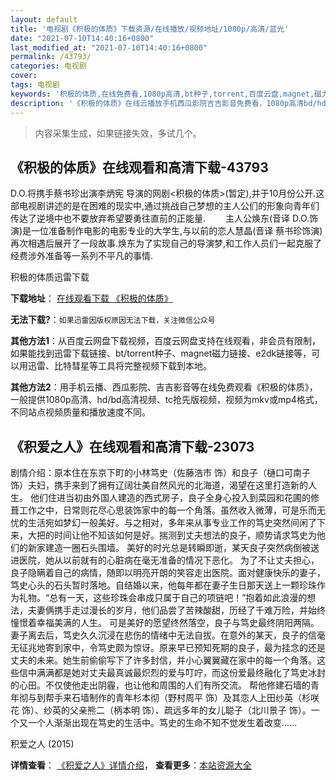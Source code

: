 ```yaml
---
layout: default
title: '电视剧《积极的体质》下载资源/在线播放/视频地址/1080p/高清/蓝光'
date: "2021-07-10T14:40:16+0800"
last_modified_at: "2021-07-10T14:40:16+0800"
permalink: /43793/
categories: 电视剧
cover:
tags: 电视剧
keywords: '积极的体质,在线免费看,1080p高清,bt种子,torrent,百度云盘,magnet,磁力链,迅雷下载资源'
description: '《积极的体质》在线云播放手机西瓜影院吉吉影音免费看，1080p高清bd/hd未删减完整版和tc抢先枪版，mkv/mp4格式，附带bt/torrent种子、magnet/磁力链、百度云盘、网盘资源迅雷下载链接'
---
```


>内容采集生成，如果链接失效，多试几个。


## 《积极的体质》在线观看和高清下载-43793

D.O.将携手蔡书珍出演李炳宪 导演的网剧&lt;积极的体质&gt;(暂定),并于10月份公开.这部电视剧讲述的是在困难的现实中,通过挑战自己梦想的主人公们的形象向青年们传达了逆境中也不要放弃希望要勇往直前的正能量. 　　主人公焕东(音译 D.O.饰演)是一位准备制作电影的电影专业的大学生,与以前的恋人慧晶(音译 蔡书珍饰演)再次相遇后展开了一段故事.焕东为了实现自己的导演梦,和工作人员们一起克服了经费涉外准备等一系列不平凡的事情.


积极的体质迅雷下载

**下载地址**： [在线观看下载 《积极的体质》](https://www.993dy.com//vod-detail-id-8143.html) 


**无法下载?**：`如果迅雷因版权原因无法下载，关注微信公众号 `

**其他方法1**：从百度云网盘下载视频，百度云网盘支持在线观看，非会员有限制，如果能找到迅雷下载链接、bt/torrent种子、magnet磁力链接、e2dk链接等，可以用迅雷、比特彗星等工具将完整视频下载到本地。

**其他方法2**：用手机云播、西瓜影院、吉吉影音等在线免费观看《积极的体质》，一般提供1080p高清、hd/bd高清视频、tc抢先版视频，视频为mkv或mp4格式，不同站点视频质量和播放速度不同。


## 《积爱之人》在线观看和高清下载-23073

剧情介绍：原本住在东京下町的小林笃史（佐藤浩市 饰）和良子（樋口可南子 饰）夫妇，携手来到了拥有辽阔壮美自然风光的北海道，渴望在这里打造新的人生。   他们住进当初由外国人建造的西式房子，良子全身心投入到菜园和花圃的修葺工作之中，日常则花尽心思装饰家中的每一个角落。虽然收入微薄，可是乐而无忧的生活宛如梦幻一般美好。与之相对，多年来从事专业工作的笃史突然间闲了下来，大把的时间让他不知该如何是好。揣测到丈夫想法的良子，顺势请求笃史为他们的新家建造一圈石头围墙。   美好的时光总是转瞬即逝，某天良子突然病倒被送进医院，她从以前就有的心脏病在毫无准备的情况下恶化。   为了不让丈夫担心，良子隐瞒着自己的病情，随即以明亮开朗的笑容走出医院。面对健康快乐的妻子，笃史心头的石头暂时落地。自结婚以来，他每年都在妻子生日那天送上一颗珍珠作为礼物。“总有一天，这些珍珠会串成只属于自己的项链吧！”抱着如此浪漫的想法，夫妻俩携手走过漫长的岁月，他们品尝了苦辣酸甜，历经了千难万险，并始终憧憬着幸福美满的人生。   可是美好的愿望终然落空，良子与笃史最终阴阳两隔。   妻子离去后，笃史久久沉浸在悲伤的情绪中无法自拔。在意外的某天，良子的信毫无征兆地寄到家中，令笃史颇为惊讶。原来早已预知死期的良子，最为挂念的还是丈夫的未来。她生前偷偷写下了许多封信，并小心翼翼藏在家中的每一个角落。这些信中满满都是她对丈夫最真诚最炽烈的爱与叮咛，而这份爱最终融化了笃史冰封的心田。不仅使他走出阴霾，也让他和周围的人们有所交流。   帮他修建石墙的青年彻与到帮手来石墙制作的青年杉本彻（野村周平 饰）及其恋人上田纱英（杉咲花 饰）、纱英的父亲熊二（柄本明 饰）、疏远多年的女儿聪子（北川景子 饰）。一个又一个人渐渐出现在笃史的生活中。笃史的生命不知不觉发生着改变……


积爱之人 (2015)

**详情查看**： [《积爱之人》详情介绍](/movie/23073/)， **查看更多**：[本站资源大全](/movie/t/all/)

